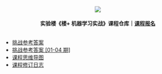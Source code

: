 <div align="center">
  <h1><img src="https://static.shiyanlou.com/img/louplus/louplus_logo.png"></h1>
  <b>实验楼《楼+ 机器学习实战》课程仓库｜<a href="https://www.shiyanlou.com/louplus/dm">课程报名</a></b>
</div>

<br />

- [挑战参考答案](https://github.com/shiyanlou/louplus-ml/tree/master/Answers)
- [挑战参考答案 [01-04 期]](https://github.com/shiyanlou/louplus-ml/tree/ML01-04)
- [课程思维导图](https://github.com/shiyanlou/louplus-ml/tree/master/Mindmaps)
- [课程修订日志](https://github.com/shiyanlou/louplus-ml/wiki/CHANGELOG)
